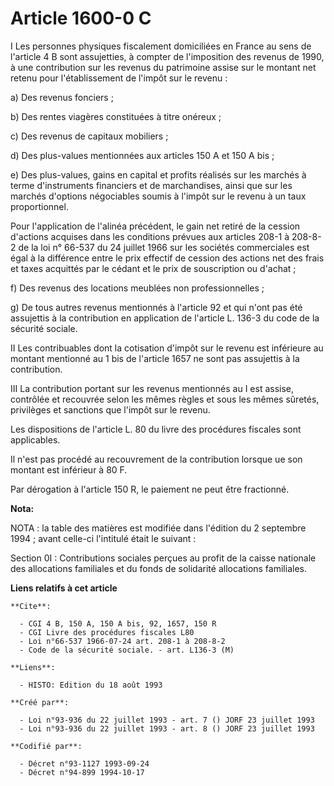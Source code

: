 # Article 1600-0 C

I Les personnes physiques fiscalement domiciliées en France au sens de l'article 4 B sont assujetties, à compter de
l'imposition des revenus de 1990, à une contribution sur les revenus du patrimoine assise sur le montant net retenu pour
l'établissement de l'impôt sur le revenu :

a) Des revenus fonciers ;

b) Des rentes viagères constituées à titre onéreux ;

c) Des revenus de capitaux mobiliers ;

d) Des plus-values mentionnées aux articles 150 A et 150 A bis ;

e) Des plus-values, gains en capital et profits réalisés sur les marchés à terme d'instruments financiers et de marchandises,
ainsi que sur les marchés d'options négociables soumis à l'impôt sur le revenu à un taux proportionnel.

Pour l'application de l'alinéa précédent, le gain net retiré de la cession d'actions acquises dans les conditions prévues aux
articles 208-1 à 208-8-2 de la loi n° 66-537 du 24 juillet 1966 sur les sociétés commerciales est égal à la différence entre
le prix effectif de cession des actions net des frais et taxes acquittés par le cédant et le prix de souscription ou
d'achat ;

f) Des revenus des locations meublées non professionnelles ;

g) De tous autres revenus mentionnés à l'article 92 et qui n'ont pas été assujettis à la contribution en application de
l'article L. 136-3 du code de la sécurité sociale.

II Les contribuables dont la cotisation d'impôt sur le revenu est inférieure au montant mentionné au 1 bis de l'article 1657
ne sont pas assujettis à la contribution.

III La contribution portant sur les revenus mentionnés au I est assise, contrôlée et recouvrée selon les mêmes règles et sous
les mêmes sûretés, privilèges et sanctions que l'impôt sur le revenu.

Les dispositions de l'article L. 80 du livre des procédures fiscales sont applicables.

Il n'est pas procédé au recouvrement de la contribution lorsque ue son montant est inférieur à 80 F.

Par dérogation à l'article 150 R, le paiement ne peut être fractionné.

**Nota:**

NOTA : la table des matières est modifiée dans l'édition du 2 septembre 1994 ; avant celle-ci l'intitulé était le suivant :

Section 0I : Contributions sociales perçues au profit de la caisse nationale des allocations familiales et du fonds de
solidarité allocations familiales.

**Liens relatifs à cet article**

	**Cite**:

	  - CGI 4 B, 150 A, 150 A bis, 92, 1657, 150 R
	  - CGI Livre des procédures fiscales L80
	  - Loi n°66-537 1966-07-24 art. 208-1 à 208-8-2
	  - Code de la sécurité sociale. - art. L136-3 (M)

	**Liens**:

	  - HISTO: Edition du 18 août 1993

	**Créé par**:

	  - Loi n°93-936 du 22 juillet 1993 - art. 7 () JORF 23 juillet 1993
	  - Loi n°93-936 du 22 juillet 1993 - art. 8 () JORF 23 juillet 1993

	**Codifié par**:

	  - Décret n°93-1127 1993-09-24
	  - Décret n°94-899 1994-10-17
